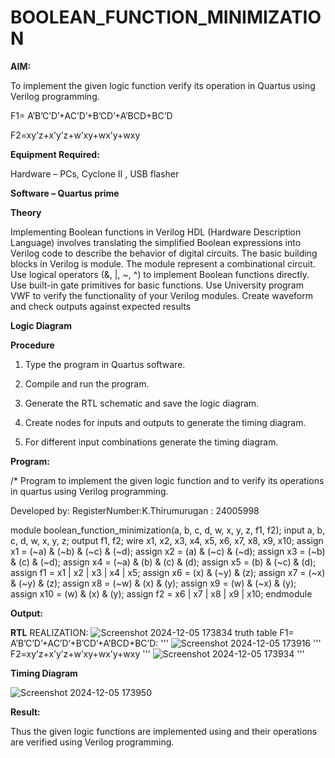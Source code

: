 # BOOLEAN_FUNCTION_MINIMIZATION

**AIM:**

To implement the given logic function verify its operation in Quartus using Verilog programming.

F1= A’B’C’D’+AC’D’+B’CD’+A’BCD+BC’D 

F2=xy’z+x’y’z+w’xy+wx’y+wxy

**Equipment Required:**

Hardware – PCs, Cyclone II , USB flasher

**Software – Quartus prime**

**Theory**

Implementing Boolean functions in Verilog HDL (Hardware Description Language) involves
translating the simplified Boolean expressions into Verilog code to describe the behavior of digital
circuits. The basic building blocks in Verilog is module. The module represent a combinational
circuit. Use logical operators (&, |, ~, ^) to implement Boolean functions directly. Use built-in gate
primitives for basic functions. Use University program VWF to verify the functionality of your Verilog
modules. Create waveform and check outputs against expected results

**Logic Diagram**



**Procedure**

1.	Type the program in Quartus software.

2.	Compile and run the program.

3.	Generate the RTL schematic and save the logic diagram.

4.	Create nodes for inputs and outputs to generate the timing diagram.

5.	For different input combinations generate the timing diagram.


**Program:**

/* Program to implement the given logic function and to verify its operations in quartus using Verilog programming. 

Developed by: RegisterNumber:K.Thirumurugan : 24005998

module boolean_function_minimization(a, b, c, d, w, x, y, z, f1, f2);
input a, b, c, d, w, x, y, z;
output f1, f2;
wire x1, x2, x3, x4, x5, x6, x7, x8, x9, x10;
assign x1 = (~a) & (~b) & (~c) & (~d);
assign x2 = (a) & (~c) & (~d);
assign x3 = (~b) & (c) & (~d);
assign x4 = (~a) & (b) & (c) & (d);
assign x5 = (b) & (~c) & (d);
assign f1 = x1 | x2 | x3 | x4 | x5;
assign x6 = (x) & (~y) & (z);
assign x7 = (~x) & (~y) & (z);
assign x8 = (~w) & (x) & (y);
assign x9 = (w) & (~x) & (y);
assign x10 = (w) & (x) & (y);
assign f2 = x6 | x7 | x8 | x9 | x10;
endmodule


**Output:**


**RTL** REALIZATION:
![Screenshot 2024-12-05 173834](https://github.com/user-attachments/assets/a06e579e-e661-49c8-a158-302b74c6b295)
truth table
F1= A’B’C’D’+AC’D’+B’CD’+A’BCD+BC’D:
'''
![Screenshot 2024-12-05 173916](https://github.com/user-attachments/assets/a587f6e0-712e-4640-aba3-5601138dd056)
'''
F2=xy’z+x’y’z+w’xy+wx’y+wxy
'''
![Screenshot 2024-12-05 173934](https://github.com/user-attachments/assets/37caf1e5-10e7-4fff-8352-957eaedb9198)
'''


**Timing Diagram**

![Screenshot 2024-12-05 173950](https://github.com/user-attachments/assets/1603ae7f-68e2-4d96-9f64-d388c46184b8)

**Result:**

Thus the given logic functions are implemented using and their operations are verified using Verilog programming.

